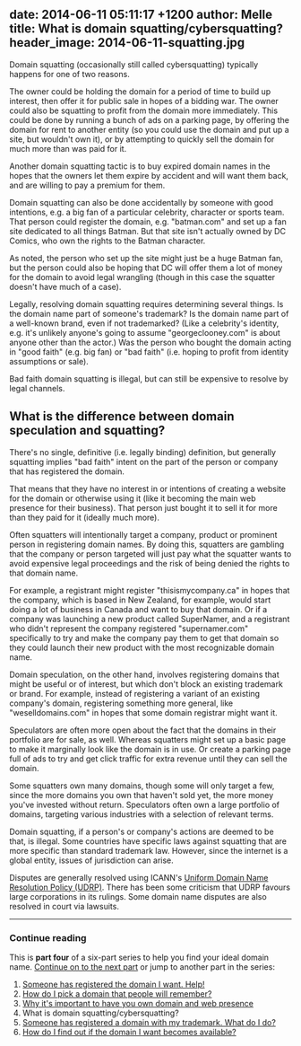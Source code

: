 date: 2014-06-11 05:11:17 +1200
author: Melle
title: What is domain squatting/cybersquatting?
header_image: 2014-06-11-squatting.jpg
----

<!-- excerpt -->

Domain squatting (occasionally still called cybersquatting) typically happens for one of two reasons. 

The owner could be holding the domain for a period of time to build up interest, then offer it for public sale in hopes of a bidding war. The owner could also be squatting to profit from the domain more immediately. This could be done by running a bunch of ads on a parking page, by offering the domain for rent to another entity (so you could use the domain and put up a site, but wouldn't own it), or by attempting to quickly sell the domain for much more than was paid for it. 

Another domain squatting tactic is to buy expired domain names in the hopes that the owners let them expire by accident and will want them back, and are willing to pay a premium for them.

<!-- /excerpt -->

Domain squatting can also be done accidentally by someone with good intentions, e.g. a big fan of a particular celebrity, character or sports team. That person could register the domain, e.g. "batman.com" and set up a fan site dedicated to all things Batman. But that site isn't actually owned by DC Comics, who own the rights to the Batman character. 

As noted, the person who set up the site might just be a huge Batman fan, but the person could also be hoping that DC will offer them a lot of money for the domain to avoid legal wrangling (though in this case the squatter doesn't have much of a case). 

Legally, resolving domain squatting requires determining several things. Is the domain name part of someone's trademark? Is the domain name part of a well-known brand, even if not trademarked? (Like a celebrity's identity, e.g. it's unlikely anyone's going to assume "georgeclooney.com" is about anyone other than the actor.) Was the person who bought the domain acting in "good faith" (e.g. big fan) or "bad faith" (i.e. hoping to profit from identity assumptions or sale). 

Bad faith domain squatting is illegal, but can still be expensive to resolve by legal channels.


## What is the difference between domain speculation and squatting?

There's no single, definitive (i.e. legally binding) definition, but generally squatting implies "bad faith" intent on the part of the person or company that has registered the domain. 

That means that they have no interest in or intentions of creating a website for the domain or otherwise using it (like it becoming the main web presence for their business). That person just bought it to sell it for more than they paid for it (ideally much more).

Often squatters will intentionally target a company, product or prominent person in registering domain names. By doing this, squatters are gambling that the company or person targeted will just pay what the squatter wants to avoid expensive legal proceedings and the risk of being denied the rights to that domain name. 

For example, a registrant might register "thisismycompany.ca" in hopes that the company, which is based in New Zealand, for example, would start doing a lot of business in Canada and want to buy that domain. Or if a company was launching a new product called SuperNamer, and a registrant who didn't represent the company registered "supernamer.com" specifically to try and make the company pay them to get that domain so they could launch their new product with the most recognizable domain name.

Domain speculation, on the other hand, involves registering domains that might be useful or of interest, but which don't block an existing trademark or brand. For example, instead of registering a variant of an existing company's domain, registering something more general, like "weselldomains.com" in hopes that some domain registrar might want it. 

Speculators are often more open about the fact that the domains in their portfolio are for sale, as well. Whereas squatters might set up a basic page to make it marginally look like the domain is in use. Or create a parking page full of ads to try and get click traffic for extra revenue until they can sell the domain.

Some squatters own many domains, though some will only target a few, since the more domains you own that haven't sold yet, the more money you've invested without return. Speculators often own a large portfolio of domains, targeting various industries with a selection of relevant terms.

Domain squatting, if a person's or company's actions are deemed to be that, is illegal. Some countries have specific laws against squatting that are more specific than standard trademark law. However, since the internet is a global entity, issues of jurisdiction can arise. 

Disputes are generally resolved using ICANN's [Uniform Domain Name Resolution Policy (UDRP)](http://www.icann.org/en/help/dndr/udrp). There has been some criticism that UDRP favours large corporations in its rulings. Some domain name disputes are also resolved in court via lawsuits.


***

### Continue reading

This is **part four** of a six-part series to help you find your ideal domain name. [Continue on to the next part](https://iwantmyname.com/blog/2014/06/domain-already-registered-pt5.html) or jump to another part in the series:

1. [Someone has registered the domain I want. Help!](https://iwantmyname.com/blog/2014/06/domain-already-registered-pt1.html)
2. [How do I pick a domain that people will remember?](https://iwantmyname.com/blog/2014/06/domain-already-registered-pt2.html)
3. [Why it's important to have you own domain and web presence](https://iwantmyname.com/blog/2014/06/domain-already-registered-pt3.html)
4. What is domain squatting/cybersquatting?
5. [Someone has registered a domain with my trademark. What do I do?](https://iwantmyname.com/blog/2014/06/domain-already-registered-pt5.html)
6. [How do I find out if the domain I want becomes available?](https://iwantmyname.com/blog/2014/06/domain-already-registered-pt6.html)

